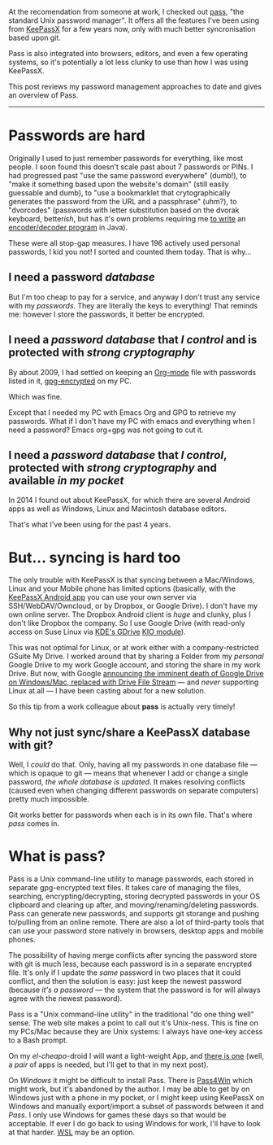 <!--
.. title: Pasword databases: from KeePassX to Unix password store
.. slug: keepass-and-password-store
.. date: 2018-04-28 22:52:33 UTC+10:00
.. tags: passwords, pass, keepassx, password-store
.. category: 
.. link: 
.. description: 
.. type: text
-->

At the recomendation from someone at work, I checked out [pass](https://www.passwordstore.org/), "the standard Unix password manager".  It offers all the features I've been using from [KeePassX](https://en.wikipedia.org/wiki/KeePassX) for a few years now, only with much better syncronisation based upon git.

Pass is also integrated into browsers, editors, and even a few operating systems, so it's potentially a lot less clunky to use than how I was using KeePassX.

This post reviews my password management approaches to date and gives an overview of Pass.

<!-- TEASER_END -->
----

# Passwords are hard

Originally I used to just remember passwords for everything, like most people.  I soon found this doesn't scale past about 7 passwords or PINs. I had progressed past "use the same password everywhere" (dumb!), to "make it something based upon the website's domain" (still easily guessable and dumb), to "use a bookmarklet that crytographically generates the password from the URL and a passphrase" (uhm?), to "dvorcodes" (passwords with letter substitution based on the dvorak keyboard, better*ish*, but has it's own problems requiring me [to write](/blog/2008/08/15/project-dvorcode.html) an [encoder/decoder program](https://sourceforge.net/projects/dvorcode/) in Java).

These were all stop-gap measures. I have 196 actively used personal passwords, I kid you not! I sorted and counted them today. That is why…

## I need a password *database*

But I'm too cheap to pay for a service, and anyway I don't trust any service with my *passwords*. They are literally the keys to everything! That reminds me: however I store the passwords, it better be encrypted.

## I need a *password database* that *I control* and is protected with *strong cryptography*

By about 2009, I had settled on keeping an [Org-mode](http://orgmode.org/) file with passwords listed in it, [gpg-encrypted](https://www.masteringemacs.org/article/keeping-secrets-in-emacs-gnupg-auth-sources) on my PC.

Which was fine.

Except that I needed my PC with Emacs Org and GPG to retrieve my passwords. What if I don't have my PC with emacs and everything when I need a password?  Emacs org+gpg was not going to cut it.

## I need a *password database* that *I control*, protected with *strong cryptography* and available *in my pocket*

In 2014 I found out about KeePassX, for which there are several Android apps as well as Windows, Linux and Macintosh database editors.

That's what I've been using for the past 4 years.

# But… syncing is hard too

The only trouble with KeePassX is that syncing between a Mac/Windows, Linux and your Mobile phone has limited options (basically, with the [KeePassX Android app](https://play.google.com/store/apps/details?id=keepass2android.keepass2android&hl=en) you can use your own server via SSH/WebDAV/Owncloud, or by Dropbox, or Google Drive). I don't have my own online server.  The Dropbox Android client is *huge* and clunky, plus I don't like Dropbox the company. So I use Google Drive (with read-only access on Suse Linux via [KDE's GDrive](https://community.kde.org/KIO_GDrive) [KIO module](https://github.com/KDE/kio-gdrive)).

This was not optimal for Linux, or at work either with a company-restricted GSuite My Drive. I worked around that by sharing a Folder from my *personal* Google Drive to my work Google account, and storing the share in my work Drive.  But now, with Google [announcing the imminent death of Google Drive on Windows/Mac, replaced with Drive File Stream](https://gsuiteupdates.googleblog.com/2017/09/drive-file-stream-from-google.html)  — and *never* supporting Linux at all — I have been casting about for a new solution.

So this tip from a work colleague about **pass** is actually very timely!

## Why not just sync/share a KeePassX database with git?

Well, I *could* do that. Only, having all my passwords in one database file — which is opaque to git — means that whenever I add or change a single password, *the whole database is updated*. It makes resolving conflicts (caused even when changing different passwords on separate computers) pretty much impossible.

Git works better for passwords when each is in its own file.  That's where *pass* comes in.

# What is pass?

Pass is a Unix command-line utility to manage passwords, each stored in separate gpg-encrypted text files. It takes care of managing the files, searching, encrypting/decrypting, storing decrypted passwords in your OS clipboard and clearing up after, and moving/renaming/deleting passwords. Pass can generate new passwords, and supports git storange and pushing to/pulling from an online remote.  There are also a lot of third-party tools that can use your password store natively in browsers, desktop apps and mobile phones.

The possibility of having merge conflicts after syncing the password store with git is much less, because each password is in a separate encrypted file. It's only if I update the *same* password in two places that it could conflict, and then the solution is easy: just keep the newest password (because *it's a password* — the system that the password is for will always agree with the newest password).

Pass is a "Unix command-line utility" in the traditional "do one thing well" sense. The web site makes a point to call out it's Unix-ness. This is fine on my PCs/Mac because they are Unix systems: I always have one-key access to a Bash prompt.

On my *el-cheapo*-droid I will want a light-weight App, and [there is one](https://play.google.com/store/apps/details?id=com.zeapo.pwdstore) (well, a *pair* of apps is needed, but I'll get to that in my next post).

On *Windows* it might be difficult to install Pass. There is [Pass4Win](https://github.com/mbos/Pass4Win#readme) which might work, but it's abandoned by the author. I may be able to get by on Windows just with a phone in my pocket, or I might keep using KeePassX on Windows and manually export/import a subset of passwords between it and *Pass*. I only use Windows for games these days so that would be acceptable. If ever I do go back to using Windows for work, I'll have to look at that harder. [WSL](https://docs.microsoft.com/en-us/windows/wsl/about) may be an option.
